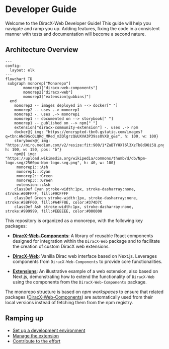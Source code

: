 
# Developer Guide

Welcome to the DiracX-Web Developer Guide! This guide will help you navigate and ramp you up. Adding features, fixing the code in a consistent manner with tests and documentation will become a second nature.


## Architecture Overview

```mermaid
---
config:
  layout: elk
---
flowchart TD
 subgraph monorep["Monorepo"]
        monorep1["diracx-web-components"]
        monorep2["diracx-web"]
        monorep3["extension[gubbins]"]
  end
    monorep2 -- images deployed in --> docker[" "]
    monorep2 -. uses .-> monorep1
    monorep3 -. uses .-> monorep1
    monorep1 -- documented on --> storybook[" "]
    monorep1 -- published on --> npm[" "]
    extension["diracx-community-extension"] -. uses .-> npm
    docker@{ img: "https://encrypted-tbn0.gstatic.com/images?q=tbn:ANd9GcQLQKd_MRed_mZQlgrzQuUXVA3P39ssOVX8_g&s", h: 100, w: 100}
    storybook@{ img: "https://miro.medium.com/v2/resize:fit:900/1*ZuBTYHXl6l3XzTb8d9Oi5Q.png", h: 100, w: 150, pos: "b"}
    npm@{ img: "https://upload.wikimedia.org/wikipedia/commons/thumb/d/db/Npm-logo.svg/2560px-Npm-logo.svg.png", h: 40, w: 100}
     monorep1:::Ash
     monorep1:::Cyan
     monorep2:::Green
     monorep3:::Green
     extension:::Ash
    classDef Cyan stroke-width:1px, stroke-dasharray:none, stroke:#00FFFF, fill:#9CFFFF
    classDef Green stroke-width:1px, stroke-dasharray:none, stroke:#5BFF00, fill:#A4FF8E, color:#374D7C
    classDef Ash stroke-width:1px, stroke-dasharray:none, stroke:#999999, fill:#EEEEEE, color:#000000
```

This repository is organized as a monorepo, with the following key packages:

- [**DiracX-Web-Components**](../../packages/diracx-web-components): A library of reusable React components designed for integration within the `DiracX-Web` package and to facilitate the creation of custom DiracX web extensions.

- [**DiracX-Web**](../../packages/diracx-web): Vanilla Dirac web interface based on Next.js. Leverages components from `DiracX-Web-Components` to provide core functionalities.

- [**Extensions**](../../packages/extensions): An illustrative example of a web extension, also based on Next.js, demonstrating how to extend the functionality of `DiracX-Web` using the components from the `DiracX-Web-Components` package.


The monorepo structure is based on *npm workspaces* to ensure that related packages ([DiracX-Web-Components](../../packages/diracx-web-components)) are automatically used from their local versions instead of fetching them from the npm registry.

## Ramping up

- [Set up a development environment](setup_environment.md)
- [Manage the extension](manage_extension.md)
- [Contribute to the effort](contribute.md)

